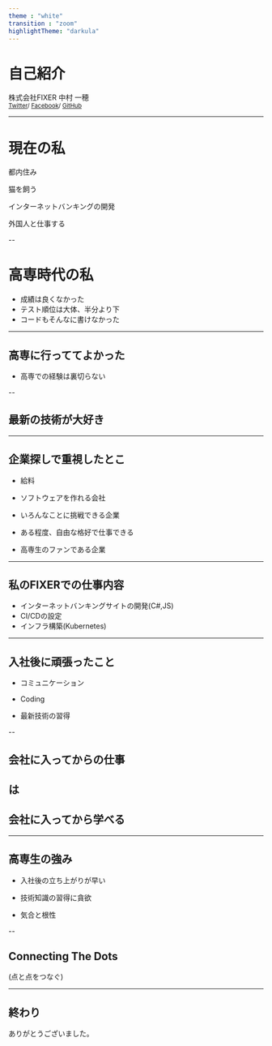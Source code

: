```yaml
---
theme : "white"
transition : "zoom"
highlightTheme: "darkula"
---
```

# 自己紹介
株式会社FIXER 中村 一穂  
<small>[Twitter](https://twitter.com/ItNkmrkzh)/
[Facebook](https://www.facebook.com/profile.php?id=100006560948655])/
[GitHub](https://github.com/nakamura-kazuho-fixer)</small>

---

# 現在の私
<p class="fragment grow">都内住み</p>
<p class="fragment grow">猫を飼う</p>
<p class="fragment grow">インターネットバンキングの開発</p>
<p class="fragment grow">外国人と仕事する</p>

--

# 高専時代の私
- 成績は良くなかった
- テスト順位は大体、半分より下  
- コードもそんなに書けなかった

---

## 高専に行っててよかった
- <p class="fragment current-visible">高専での経験は裏切らない</p>

--

## 最新の技術が大好き

---

## 企業探しで重視したとこ
- <p class="fragment grow">給料</p>
- <p class="fragment grow">ソフトウェアを作れる会社</p>
- <p class="fragment grow">いろんなことに挑戦できる企業</p>
- <p class="fragment grow">ある程度、自由な格好で仕事できる</p>
- <p class="fragment grow">高専生のファンである企業</p>

---

## 私のFIXERでの仕事内容
- インターネットバンキングサイトの開発(C#,JS)
- CI/CDの設定
- インフラ構築(Kubernetes)

---

## 入社後に頑張ったこと
- <p class="fragment grow">コミュニケーション</p>
- <p class="fragment grow">Coding</p>
- <p class="fragment grow">最新技術の習得</p>

--

## 会社に入ってからの仕事
## は  
## 会社に入ってから学べる

---

## 高専生の強み
- <p class="fragment grow">入社後の立ち上がりが早い</p>
- <p class="fragment grow">技術知識の習得に貪欲</p>
- <p class="fragment grow">気合と根性</p>

--

## Connecting The Dots
(点と点をつなぐ)

---

## 終わり
ありがとうございました。